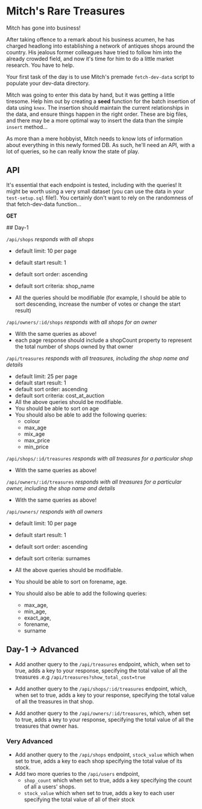 # Mitch's Rare Treasures

Mitch has gone into business! 

After taking offence to a remark about his business acumen, he has charged headlong into establishing a network of antiques shops around the country. His jealous former colleagues have tried to follow him into the already crowded field, and now it's time for him to do a little market research. You have to help.

Your first task of the day is to use Mitch's premade `fetch-dev-data` script to populate your dev-data directory. 

Mitch was going to enter this data by hand, but it was getting a little tiresome. Help him out by creating a **seed** function for the batch insertion of data using `knex`. The insertion should maintain the current relationships in the data, and ensure things happen in the right order. These are big files, and there may be a more optimal way to insert the data than the simple `insert` method...

As more than a mere hobbyist, Mitch needs to know lots of information about everything in this newly formed DB. As such, he'll need an API, with a lot of queries, so he can really know the state of play.


## API

It's essential that each endpoint is tested, including with the queries! It might be worth using a very small dataset (you can use the data in your `test-setup.sql` file!). You certainly don't want to rely on the randomness of that fetch-dev-data function...

**GET**

## Day-1

`/api/shops` 
  *responds with all shops*

  * default limit: 10 per page
  * default start result: 1
  * default sort order: ascending
  * default sort criteria: shop_name

  * All the queries should be modifiable (for example, I should be able to sort descending, increase the number of votes or change the start result)

`/api/owners/:id/shops`
  *responds with all shops for an owner*
  
  * With the same queries as above!
  * each page response should include a shopCount property to represent the total number of shops owned by that owner


`/api/treasures`
  *responds with all treasures, including the shop name and details*
  * default limit: 25 per page
  * default start result: 1
  * default sort order: ascending
  * default sort criteria: cost_at_auction
  * All the above queries should be modifiable.
  * You should be able to sort on age
  * You should also be able to add the following queries: 
    - colour
    - max_age
    - mix_age
    - max_price
    - min_price
  

`/api/shops/:id/treasures`
  *responds with all treasures for a particular shop*
  * With the same queries as above!


`/api/owners/:id/treasures`
  *responds with all treasures for a particular owner, including the shop name and details*
  * With the same queries as above!


`/api/owners/`
  *responds with all owners*
  * default limit: 10 per page
  * default start result: 1
  * default sort order: ascending
  * default sort criteria: surnames

  * All the above queries should be modifiable.
  * You should be able to sort on forename, age.
  * You should also be able to add the following queries: 
    - max_age, 
    - min_age, 
    - exact_age, 
    - forename,
    - surname


## Day-1 -> Advanced

- Add another query to the `/api/treasures` endpoint, which, when set to true, adds a key to your response, specifying the total value of all the treasures .e.g `/api/treasures?show_total_cost=true`

- Add another query to the `/api/shops/:id/treasures` endpoint, which, when set to true, adds a key to your response, specifying the total value of all the treasures in that shop.

- Add another query to the `/api/owners/:id/treasures`, which, when set to true, adds a key to your response, specifying the total value of all the treasures that owner has.

### Very Advanced

- Add another query to the `/api/shops` endpoint, `stock_value` which when set to true, adds a key to each shop specifying the total value of its stock.
- Add two more queries to the `/api/users` endpoint,
  * `shop_count` which when set to true, adds a key specifying the count of all a users' shops.
  * `stock_value` which when set to true, adds a key to each user specifying the total value of all of their stock

